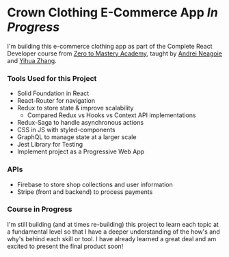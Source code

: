 # Crown Clothing E-Commerce App _In Progress_

I'm building this e-commerce clothing app as part of the Complete React Developer course from [Zero to Mastery Academy](https://academy.zerotomastery.io/), taught by [Andrei Neagoie](https://zerotomastery.io/about/instructor/andrei-neagoie/) and [Yihua Zhang](https://zerotomastery.io/about/instructor/yihua-zhang/).

### Tools Used for this Project

- Solid Foundation in React
- React-Router for navigation
- Redux to store state & improve scalability
  - Compared Redux vs Hooks vs Context API implementations
- Redux-Saga to handle asynchronous actions
- CSS in JS with styled-components
- GraphQL to manage state at a larger scale
- Jest Library for Testing
- Implement project as a Progressive Web App

### APIs

- Firebase to store shop collections and user information
- Stripe (front and backend) to process payments

### Course in Progress

I'm still building (and at times re-building) this project to learn each topic at a fundamental level so that I have a deeper understanding of the how's and why's behind each skill or tool. I have already learned a great deal and am excited to present the final product soon!
